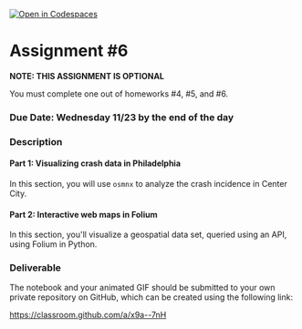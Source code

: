 [![Open in Codespaces](https://classroom.github.com/assets/launch-codespace-9f69c29eadd1a2efcce9672406de9a39573de1bdf5953fef360cfc2c3f7d7205.svg)](https://classroom.github.com/open-in-codespaces?assignment_repo_id=9301854)
# Assignment #6

**NOTE: THIS ASSIGNMENT IS OPTIONAL**

You must complete one out of homeworks #4, #5, and #6.

### Due Date: Wednesday 11/23 by the end of the day

### Description

#### Part 1: Visualizing crash data in Philadelphia

In this section, you will use `osmnx` to analyze the crash incidence in Center
City.

#### Part 2: Interactive web maps in Folium

In this section, you'll visualize a geospatial data set, queried using an API,
using Folium in Python.

### Deliverable

The notebook and your animated GIF should be submitted to your own private
repository on GitHub, which can be created using the following link:

https://classroom.github.com/a/x9a--7nH

